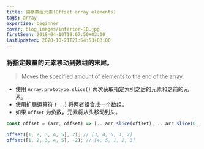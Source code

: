 ```yaml
---
title: 偏移数组元素(Offset array elements)
tags: array
expertise: beginner
cover: blog_images/interior-10.jpg
firstSeen: 2018-04-10T19:07:50+03:00
lastUpdated: 2020-10-21T21:54:53+03:00
---
```


### 将指定数量的元素移动到数组的末尾。
> Moves the specified amount of elements to the end of the array.

- 使用 `Array.prototype.slice()` 两次获取指定索引之后的元素和之前的元素。
- 使用扩展运算符 (`...`) 将两者组合成一个数组。
- 如果 `offset` 为负数，元素将从头移动到头。

```js
const offset = (arr, offset) => [...arr.slice(offset), ...arr.slice(0, offset)];
```

```js
offset([1, 2, 3, 4, 5], 2); // [3, 4, 5, 1, 2]
offset([1, 2, 3, 4, 5], -2); // [4, 5, 1, 2, 3]
```
